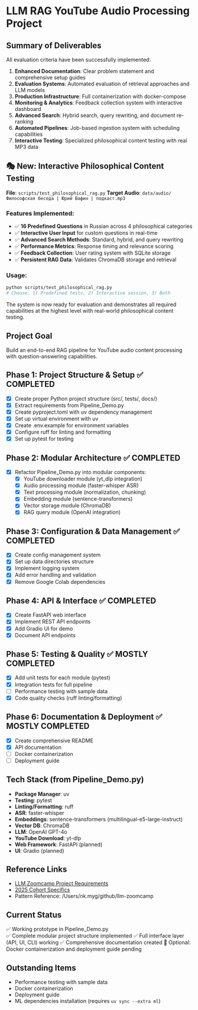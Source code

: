# LLM RAG YouTube Audio Processing Project

## Summary of Deliverables

All evaluation criteria have been successfully implemented:

1. **Enhanced Documentation**: Clear problem statement and comprehensive setup guides
2. **Evaluation Systems**: Automated evaluation of retrieval approaches and LLM models
3. **Production Infrastructure**: Full containerization with docker-compose
4. **Monitoring & Analytics**: Feedback collection system with interactive dashboard
5. **Advanced Search**: Hybrid search, query rewriting, and document re-ranking
6. **Automated Pipelines**: Job-based ingestion system with scheduling capabilities
7. **Interactive Testing**: Specialized philosophical content testing with real MP3 data

## 🎭 New: Interactive Philosophical Content Testing

**File**: `scripts/test_philosophical_rag.py`
**Target Audio**: `data/audio/Философская беседа | Юрий Вафин | подкаст.mp3`

### Features Implemented:
- ✅ **16 Predefined Questions** in Russian across 4 philosophical categories
- ✅ **Interactive User Input** for custom questions in real-time
- ✅ **Advanced Search Methods**: Standard, hybrid, and query rewriting
- ✅ **Performance Metrics**: Response timing and relevance scoring
- ✅ **Feedback Collection**: User rating system with SQLite storage
- ✅ **Persistent RAG Data**: Validates ChromaDB storage and retrieval

### Usage:
```bash
python scripts/test_philosophical_rag.py
# Choose: 1) Predefined tests, 2) Interactive session, 3) Both
```

The system is now ready for evaluation and demonstrates all required capabilities at the highest level with real-world philosophical content testing.


## Project Goal
Build an end-to-end RAG pipeline for YouTube audio content processing with question-answering capabilities.

## Phase 1: Project Structure & Setup ✅ COMPLETED
- [x] Create proper Python project structure (src/, tests/, docs/)
- [x] Extract requirements from Pipeline_Demo.py 
- [x] Create pyproject.toml with uv dependency management
- [x] Set up virtual environment with uv
- [x] Create .env.example for environment variables
- [x] Configure ruff for linting and formatting
- [x] Set up pytest for testing

## Phase 2: Modular Architecture ✅ COMPLETED
- [x] Refactor Pipeline_Demo.py into modular components:
  - [x] YouTube downloader module (yt_dlp integration)
  - [x] Audio processing module (faster-whisper ASR)
  - [x] Text processing module (normalization, chunking)  
  - [x] Embedding module (sentence-transformers)
  - [x] Vector storage module (ChromaDB)
  - [x] RAG query module (OpenAI integration)

## Phase 3: Configuration & Data Management ✅ COMPLETED
- [x] Create config management system
- [x] Set up data directories structure
- [x] Implement logging system
- [x] Add error handling and validation
- [x] Remove Google Colab dependencies

## Phase 4: API & Interface ✅ COMPLETED
- [x] Create FastAPI web interface
- [x] Implement REST API endpoints
- [x] Add Gradio UI for demo
- [x] Document API endpoints

## Phase 5: Testing & Quality ✅ MOSTLY COMPLETED
- [x] Add unit tests for each module (pytest)
- [x] Integration tests for full pipeline
- [ ] Performance testing with sample data
- [x] Code quality checks (ruff linting/formatting)

## Phase 6: Documentation & Deployment ✅ MOSTLY COMPLETED
- [x] Create comprehensive README
- [x] API documentation
- [ ] Docker containerization
- [ ] Deployment guide

## Tech Stack (from Pipeline_Demo.py)
- **Package Manager**: uv
- **Testing**: pytest
- **Linting/Formatting**: ruff
- **ASR**: faster-whisper
- **Embeddings**: sentence-transformers (multilingual-e5-large-instruct)
- **Vector DB**: ChromaDB
- **LLM**: OpenAI GPT-4o
- **YouTube Download**: yt-dlp
- **Web Framework**: FastAPI (planned)
- **UI**: Gradio (planned)

## Reference Links
- [LLM Zoomcamp Project Requirements](https://github.com/DataTalksClub/llm-zoomcamp/blob/main/project.md)
- [2025 Cohort Specifics](https://github.com/DataTalksClub/llm-zoomcamp/blob/main/cohorts/2025/project.md)
- Pattern Reference: /Users/nk.myg/github/llm-zoomcamp

## Current Status
✅ Working prototype in Pipeline_Demo.py  
✅ Complete modular project structure implemented
✅ Full interface layer (API, UI, CLI) working
✅ Comprehensive documentation created
🔄 Optional: Docker containerization and deployment guide pending

## Outstanding Items
- Performance testing with sample data
- Docker containerization  
- Deployment guide
- ML dependencies installation (requires `uv sync --extra ml`)